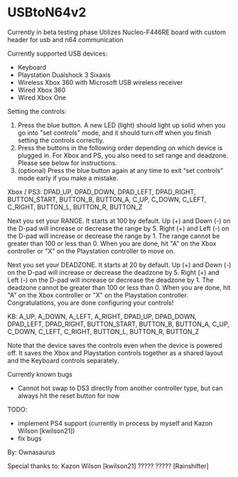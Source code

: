 # USBtoN64v2
Currently in beta testing phase
Utilizes Nucleo-F446RE board with custom header for usb and n64 communication

Currently supported USB devices:
- Keyboard
- Playstation Dualshock 3 Sixaxis
- Wireless Xbox 360 with Microsoft USB wireless receiver
- Wired Xbox 360
- Wired Xbox One

Setting the controls:
1) Press the blue button. A new LED (light) should light up solid when you go into "set controls" mode, and it should turn off when you finish setting the controls correctly.
2) Press the buttons in the following order depending on which device is plugged in. For Xbox and PS, you also need to set range and deadzone. Please see below for instructions.
3) (optional) Press the blue button again at any time to exit “set controls” mode early if you make a mistake.

Xbox / PS3:
DPAD_UP, DPAD_DOWN, DPAD_LEFT, DPAD_RIGHT, BUTTON_START, BUTTON_B, BUTTON_A, C_UP, C_DOWN, C_LEFT, C_RIGHT, BUTTON_L, BUTTON_R, BUTTON_Z

Next you set your RANGE. It starts at 100 by default.
Up (+) and Down (-) on the D-pad will increase or decrease the range by 5.
Right (+) and Left (-) on the D-pad will increase or decrease the range by 1.
The range cannot be greater than 100 or less than 0.
When you are done, hit "A" on the Xbox controller or "X" on the Playstation controller to move on.

Next you set your DEADZONE. It starts at 20 by default.
Up (+) and Down (-) on the D-pad will increase or decrease the deadzone by 5.
Right (+) and Left (-) on the D-pad will increase or decrease the deadzone by 1.
The deadzone cannot be greater than 100 or less than 0.
When you are done, hit "A" on the Xbox controller or "X" on the Playstation controller. Congratulations, you are done configuring your controls!


KB:
A_UP, A_DOWN, A_LEFT, A_RIGHT, DPAD_UP, DPAD_DOWN, DPAD_LEFT, DPAD_RIGHT, BUTTON_START, BUTTON_B, BUTTON_A, C_UP, C_DOWN, C_LEFT, C_RIGHT, BUTTON_L, BUTTON_R, BUTTON_Z

Note that the device saves the controls even when the device is powered off. It saves the Xbox and Playstation controls together as a shared layout and the Keyboard controls separately.

Currently known bugs
- Cannot hot swap to DS3 directly from another controller type, but can always hit the reset button for now

TODO:
- implement PS4 support (currently in process by myself and Kazon Wilson [kwilson21])
- fix bugs

By: Ownasaurus

Special thanks to:
Kazon Wilson [kwilson21]
????? ????? [Rainshifter]